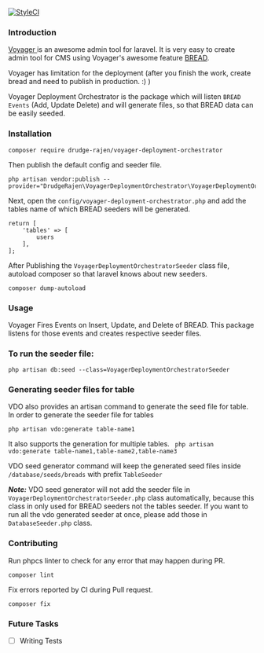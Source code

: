 [![StyleCI](https://github.styleci.io/repos/159037396/shield?branch=master)](https://github.styleci.io/repos/159037396)

### Introduction

<a href = "https://github.com/the-control-group/voyager">Voyager </a> is an awesome admin tool for laravel.
It is very easy to create admin tool for CMS using Voyager's awesome feature [BREAD](https://voyager.readme.io/docs/bread).

Voyager has limitation for the deployment (after you finish the work, create bread and need to publish in production. :) )

Voyager Deployment Orchestrator is the package which will listen `BREAD  Events` (Add, Update Delete) and will generate
files, so that BREAD data can be easily seeded.

### Installation

```composer require drudge-rajen/voyager-deployment-orchestrator```

Then publish the default config and seeder file.

```
php artisan vendor:publish --provider="DrudgeRajen\VoyagerDeploymentOrchestrator\VoyagerDeploymentOrchestratorServiceProvider"
```

Next, open the `config/voyager-deployment-orchestrator.php` and add the tables name of which BREAD seeders will be generated.

```
return [
    'tables' => [
        users
    ],
];
```

After Publishing the `VoyagerDeploymentOrchestratorSeeder` class file,
autoload composer so that laravel knows about new seeders.

``composer dump-autoload``

### Usage
Voyager Fires Events on Insert, Update, and Delete of BREAD.
This package listens for those events and creates respective seeder files.

### To run the seeder file:

```php artisan db:seed --class=VoyagerDeploymentOrchestratorSeeder```

### Generating seeder files for table
VDO also provides an artisan command to generate the seed file for table.
In order to generate the seeder file for tables

```php artisan vdo:generate table-name1```

It also supports the generation for multiple tables.
``` php artisan vdo:generate table-name1,table-name2,table-name3```

VDO seed generator command will keep the generated seed files inside `/database/seeds/breads` with prefix `TableSeeder`

***Note:*** VDO seed generator will not add the seeder file in `VoyagerDeploymentOrchestratorSeeder.php` class automatically, because
this class in only used for BREAD seeders not the tables seeder. If you want to run all the vdo generated seeder at once,
please add those in `DatabaseSeeder.php` class.

### Contributing

Run phpcs linter to check for any error that may happen during PR.

```composer lint```

Fix errors reported by CI during Pull request.

```composer fix```

### Future Tasks
- [ ] Writing Tests
